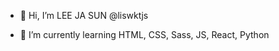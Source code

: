 - 👋 Hi, I’m LEE JA SUN @liswktjs
<!--- 👀 I’m interested in ... -->
- 🌱 I’m currently learning HTML, CSS, Sass, JS, React, Python
<!--- 💞️ I’m looking to collaborate on ...
- 📫 How to reach me ...
-->
<!---
liswktjs/liswktjs is a ✨ special ✨ repository because its `README.md` (this file) appears on your GitHub profile.
You can click the Preview link to take a look at your changes.
--->
